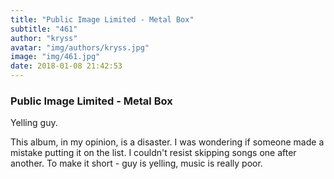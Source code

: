 ```yaml
---
title: "Public Image Limited - Metal Box"
subtitle: "461"
author: "kryss"
avatar: "img/authors/kryss.jpg"
image: "img/461.jpg"
date: 2018-01-08 21:42:53
---
```


### Public Image Limited - Metal Box
Yelling guy.

This album, in my opinion, is a disaster. I was wondering if someone made a mistake putting it on the list. I couldn't resist skipping songs one after another. To make it short - guy is yelling, music is really poor. 
